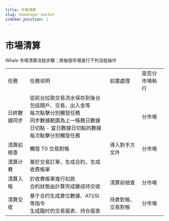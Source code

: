 ```yaml
---
title: 市場清算
slug: bomanager-market
sidebar_position: 1
---
```



# 市場清算

Whale 市場清算流程步驟：將每個市場進行下列流程操作

|   |   |   |   |
|---|---|---|---|
|任務 | 任務说明 | 前置處理 | 是否分市場執行|
|日終數據同步 | 從前台拉取交易流水保存到後台<br/>包括開戶、交易、出入金等<br/>每次點擊分別觸發任務 <br/>同步數據範圍為上一帳務日數據日切點 - 當日數據日切點的數據<br/>每次點擊分別觸發任務||分市場|
|清算前檢查 | 觸發 T0 交易對帳 | 導入對手方文件 | 分市場|
|清算计費 | 基於交易訂單，生成合約，生成收费帳單|||
|清算入帳 | 於收費帳單進行扣款<br/>合約狀態由計算完成變成待交收 | 清算前檢查 | 分市場|
|清算交收 | 基于合约生成倉位數據、ATI/SI 等指令<br/>生成臨时的交易报表、持仓报表 | 持倉對帳、交易對帳 | 分市場|

